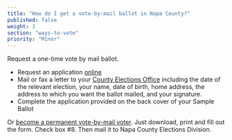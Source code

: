 ```yaml
---
title: "How do I get a vote-by-mail ballot in Napa County?"
published: false
weight: 3
section: "ways-to-vote"
priority: "Minor"
---
```


Request a one-time vote by mail ballot.  
- Request an application [online](https://secure.countyofnapa.org/VoterInfo/)  
- Mail or fax a letter to your [County Elections Office](#section-election-office-contact) including the date of the relevant election, your name, date of birth, home address, the address to which you want the ballot mailed, and your signature.  
- Complete the application provided on the back cover of your Sample Ballot  

Or [become a permanent vote-by-mail voter](http://elections.cdn.sos.ca.gov/vote-by-mail/pdf/vote-by-mail-application.pdf). Just download, print and fill out the form. Check box #8.  Then mail it to Napa County Elections Division.  
